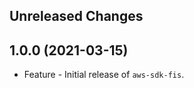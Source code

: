 Unreleased Changes
------------------

1.0.0 (2021-03-15)
------------------

* Feature - Initial release of `aws-sdk-fis`.

